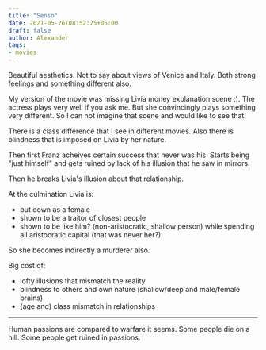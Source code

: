 ```yaml
---
title: "Senso"
date: 2021-05-26T08:52:25+05:00
draft: false
author: Alexander
tags:
- movies
---
```


Beautiful aesthetics.
Not to say about views of Venice and Italy.
Both strong feelings and something different also.

My version of the movie was missing Livia money explanation scene :).
The actress plays very well if you ask me. But she convincingly plays something very different.
So I can not imagine that scene and would like to see that!

There is a class difference that I see in different movies.
Also there is blindness that is imposed on Livia by her nature.

Then first Franz acheives certain success that never was his.
Starts being "just himself" and gets ruined by lack of his illusion that he saw in mirrors.

Then he breaks Livia's illusion about that relationship.

At the culmination Livia is:
- put down as a female
- shown to be a traitor of closest people
- shown to be like him? (non-aristocratic, shallow person) while spending all aristocratic capital (that was never her?)

So she becomes indirectly a murderer also.

Big cost of:
- lofty illusions that mismatch the reality
- blindness to others and own nature (shallow/deep and male/female brains)
- (age and) class mismatch in relationships

---

Human passions are compared to warfare it seems.
Some people die on a hill. Some people get ruined in passions.
